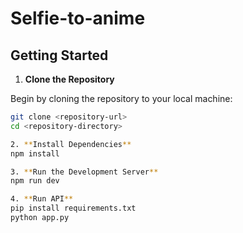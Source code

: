 # Selfie-to-anime

## Getting Started

1. **Clone the Repository**

  Begin by cloning the repository to your local machine:

  ```bash
  git clone <repository-url>
  cd <repository-directory>

2. **Install Dependencies**
  npm install

3. **Run the Development Server**
  npm run dev

4. **Run API**
  pip install requirements.txt
  python app.py
